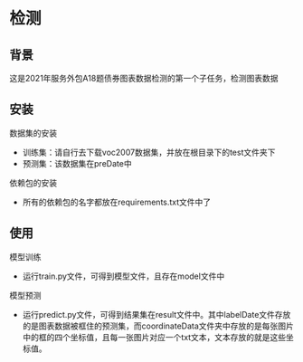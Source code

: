 检测
=
背景
--
这是2021年服务外包A18题债券图表数据检测的第一个子任务，检测图表数据

安装
--
数据集的安装
* 训练集：请自行去下载voc2007数据集，并放在根目录下的test文件夹下
* 预测集：该数据集在preDate中

依赖包的安装
* 所有的依赖包的名字都放在requirements.txt文件中了

使用
--
模型训练
* 运行train.py文件，可得到模型文件，且存在model文件中

模型预测
* 运行predict.py文件，可得到结果集在result文件中。其中labelDate文件存放的是图表数据被框住的预测集，而coordinateData文件夹中存放的是每张图片中的框的四个坐标值，且每一张图片对应一个txt文本，文本存放的就是这些坐标值。



